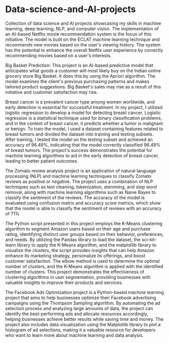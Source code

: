# Data-science-and-AI-projects
Collection of data science and AI projects showcasing my skills in machine learning, deep learning, NLP, and computer vision.
The implementation of an AI-based Netflix movie recommendation system is the focus of this initiative. The model is built on the ECLAT machine learning technique and recommends new movies based on the user's viewing history. The system has the potential to enhance the overall Netflix user experience by correctly recommending movies based on a user's interests.

Big Basket Prediction: This project is an AI-based predictive model that anticipates what goods a customer will most likely buy on the Indian online grocery store Big Basket. It does this by using the Apriori algorithm. The model examines the client's previous purchasing patterns and makes tailored product suggestions. Big Basket's sales may rise as a result of this initiative and customer satisfaction may rise.

Breast cancer is a prevalent cancer type among women worldwide, and early detection is essential for successful treatment. In my project, I utilized logistic regression to develop a model for detecting breast cancer. Logistic regression is a statistical technique used for binary classification problems, and in the context of breast cancer, it predicts whether a tumor is malignant or benign. To train the model, I used a dataset containing features related to breast tumors and divided the dataset into training and testing subsets. After training, I tested the model on the testing subset and achieved an accuracy of 96.49%, indicating that the model correctly classified 96.49% of breast tumors. The project's success demonstrates the potential for machine learning algorithms to aid in the early detection of breast cancer, leading to better patient outcomes.

The Zomato review analysis project is an application of natural language processing (NLP) and machine learning techniques to classify Zomato reviews as positive or negative. The project uses a combination of NLP techniques such as text cleaning, tokenization, stemming, and stop word removal, along with machine learning algorithms such as Naive Bayes to classify the sentiment of the reviews. The accuracy of the model is evaluated using confusion matrix and accuracy score metrics, which show that the model is able to classify the sentiment of reviews with an accuracy of 71%

The Python script presented in this project employs the K-Means clustering algorithm to segment Amazon users based on their age and purchase rating, identifying distinct user groups based on their behavior, preferences, and needs. By utilizing the Pandas library to load the dataset, the sci-kit-learn library to apply the K-Means algorithm, and the matplotlib library to visualize the clusters, the script provides insights that can help Amazon enhance its marketing strategy, personalize its offerings, and boost customer satisfaction. The elbow method is used to determine the optimal number of clusters, and the K-Means algorithm is applied with the identified number of clusters. This project demonstrates the effectiveness of clustering algorithms in user segmentation, providing businesses with valuable insights to improve their products and services.

The Facebook Ads Optimization project is a Python-based machine learning project that aims to help businesses optimize their Facebook advertising campaigns using the Thompson Sampling algorithm. By automating the ad selection process and analyzing large amounts of data, the project can identify the best-performing ads and allocate resources accordingly, helping businesses achieve better results while saving time and money. The project also includes data visualization using the Matplotlib library to plot a histogram of ad selections, making it a valuable resource for developers who want to learn more about machine learning and data analysis.
